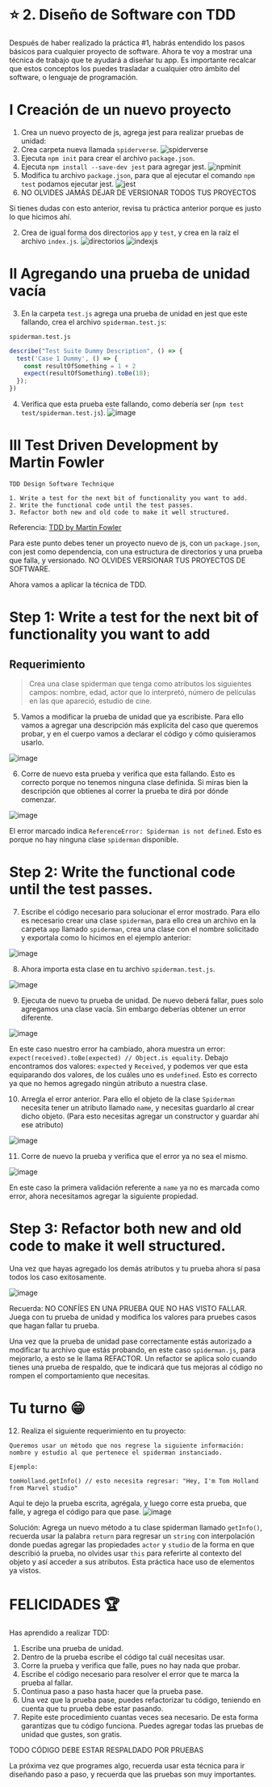 # ⭐️ 2. Diseño de Software con TDD

Después de haber realizado la práctica #1, habrás entendido los pasos básicos para cualquier proyecto de software. Ahora te voy a mostrar una técnica de trabajo que te ayudará a diseñar tu app. Es importante recalcar que estos conceptos los puedes trasladar a cualquier otro ámbito del software, o lenguaje de programación.

# I Creación de un nuevo proyecto

1. Crea un nuevo proyecto de js, agrega jest para realizar pruebas de unidad:
  1. Crea carpeta nueva llamada `spiderverse`.
  ![spiderverse](/assets/spiderverse.gif)
  2. Ejecuta `npm init` para crear el archivo `package.json`.
  3. Ejecuta `npm install --save-dev jest` para agregar jest.
  ![npminit](/assets/npminstall.gif)
  4. Modifica tu archivo `package.json`, para que al ejecutar el comando `npm test` podamos ejecutar jest. 
  ![jest](/assets/jest.gif)
  5. NO OLVIDES JAMÁS DEJAR DE VERSIONAR TODOS TUS PROYECTOS

Si tienes dudas con esto anterior, revisa tu práctica anterior porque es justo lo que hicimos ahí.

2. Crea de igual forma dos directorios `app` y `test`, y crea en la raíz el archivo `index.js`.
![directorios](/assets/directorios.gif)
![indexjs](/assets/indexjs.gif)
# II Agregando una prueba de unidad vacía

3. En la carpeta `test.js` agrega una prueba de unidad en jest que este fallando, crea el archivo `spiderman.test.js`:

`spiderman.test.js`
```js
describe("Test Suite Dummy Description", () => {
  test('Case 1 Dummy', () => {
    const resultOfSomething = 1 + 2
    expect(resultOfSomething).toBe(18);
  });
})
```

4. Verifica que esta prueba este fallando, como debería ser (`npm test test/spiderman.test.js`). 
![image](https://user-images.githubusercontent.com/17634377/163658513-717124e1-6b11-47e8-ba8a-b3d475fc8246.png)

# III Test Driven Development by Martin Fowler

```
TDD Design Software Technique

1. Write a test for the next bit of functionality you want to add.
2. Write the functional code until the test passes.
3. Refactor both new and old code to make it well structured.
```

Referencia: [TDD by Martin Fowler](https://martinfowler.com/bliki/TestDrivenDevelopment.html)

Para este punto debes tener un proyecto nuevo de js, con un `package.json`, con jest como dependencia, con una estructura de directorios y una prueba que falla, y versionado. NO OLVIDES VERSIONAR TUS PROYECTOS DE SOFTWARE.

Ahora vamos a aplicar la técnica de TDD.

#  Step 1: Write a test for the next bit of functionality you want to add

## Requerimiento

> Crea una clase spiderman que tenga como atributos los siguientes campos: nombre, edad, actor que lo interpretó, número de películas en las que apareció, estudio de cine.

5. Vamos a modificar la prueba de unidad que ya escribiste. Para ello vamos a agregar una descripción más explícita del caso que queremos probar, y en el cuerpo vamos a declarar el código y cómo quisieramos usarlo.

![image](https://user-images.githubusercontent.com/17634377/163658624-d7eaff6b-d6f3-4d2f-8261-06e660d1979e.png)

6. Corre de nuevo esta prueba y verifica que esta fallando. Esto es correcto porque no tenemos ninguna clase definida. Si miras bien la descripción que obtienes al correr la prueba te dirá por dónde comenzar.

![image](https://user-images.githubusercontent.com/17634377/163658546-c5647180-82d8-4a93-a3be-0cbf2651701b.png)

El error marcado indica `ReferenceError: Spiderman is not defined`. Esto es porque no hay ninguna clase `spiderman` disponible.

# Step 2: Write the functional code until the test passes.

7. Escribe el código necesario para solucionar el error mostrado. Para ello es necesario crear una clase `spiderman`, para ello crea un archivo en la carpeta `app` llamado `spiderman`, crea una clase con el nombre solicitado y exportala como lo hicimos en el ejemplo anterior:

![image](https://user-images.githubusercontent.com/17634377/163658612-316994bb-2c7f-4eae-b907-5fdb153b687d.png)

8. Ahora importa esta clase en tu archivo `spiderman.test.js`.

![image](https://user-images.githubusercontent.com/17634377/163658656-bec40bcd-ab5c-4322-92e5-cd176710c325.png)

9. Ejecuta de nuevo tu prueba de unidad. De nuevo deberá fallar, pues solo agregamos una clase vacía. Sin embargo deberías obtener un error diferente. 

![image](https://user-images.githubusercontent.com/17634377/163658677-c773b14d-1fce-43e4-8623-8b4685f14315.png)

En este caso nuestro error ha cambiado, ahora muestra un error: `expect(received).toBe(expected) // Object.is equality`. Debajo encontramos dos valores: `expected` y `Received`, y podemos ver que esta equiparando dos valores, de los cuáles uno es `undefined`. Esto es correcto ya que no hemos agregado ningún atributo a nuestra clase. 

10. Arregla el error anterior. Para ello el objeto de la clase `Spiderman` necesita tener un atributo llamado `name`, y necesitas guardarlo al crear dicho objeto. (Para esto necesitas agregar un constructor y guardar ahí ese atributo)

![image](https://user-images.githubusercontent.com/17634377/163658888-24f9bbdf-5133-41ad-969e-1e792d3bfb37.png)

11. Corre de nuevo la prueba y verifica que el error ya no sea el mismo.

![image](https://user-images.githubusercontent.com/17634377/163658800-c21f0ff4-0541-4e6a-af2f-1ccf0d12852e.png)

En este caso la primera validación referente a `name` ya no es marcada como error, ahora necesitamos agregar la siguiente propiedad.

# Step 3: Refactor both new and old code to make it well structured.

Una vez que hayas agregado los demás atributos y tu prueba ahora sí pasa todos los caso exitosamente.

![image](https://user-images.githubusercontent.com/17634377/163658973-6ffc5af8-6149-4f21-aa76-7784ab9aa560.png)

Recuerda: NO CONFÍES EN UNA PRUEBA QUE NO HAS VISTO FALLAR. Juega con tu prueba de unidad y modifica los valores para pruebes casos que hagan fallar tu prueba.

Una vez que la prueba de unidad pase correctamente estás autorizado a modificar tu archivo que estás probando, en este caso `spiderman.js`, para mejorarlo, a esto se le llama REFACTOR. Un refactor se aplica solo cuando tienes una prueba de respaldo, que te indicará que tus mejoras al código no rompen el comportamiento que necesitas.

# Tu turno 😁

12. Realiza el siguiente requerimiento en tu proyecto:

```
Queremos usar un método que nos regrese la siguiente información: nombre y estudio al que pertenece el spiderman instanciado.

Ejemplo:

tomHolland.getInfo() // esto necesita regresar: "Hey, I'm Tom Holland from Marvel studio"
```

Aquí te dejo la prueba escrita, agrégala, y luego corre esta prueba, que falle, y agrega el código para que pase.
![image](https://user-images.githubusercontent.com/17634377/163659603-b2447c0c-d8d5-45ed-87bb-8700804c3409.png)

Solución: Agrega un nuevo método a tu clase spiderman llamado `getInfo()`, recuerda usar la palabra `return` para regresar un `string` con interpolación donde puedas agregar las propiedades `actor` y `studio` de la forma en que describió la prueba, no olvides usar  `this` para referirte al contexto del objeto y así acceder a sus atributos. Esta práctica hace uso de elementos ya vistos.

# FELICIDADES 🏆

Has aprendido a realizar TDD:

1. Escribe una prueba de unidad.
2. Dentro de la prueba escribe el código tal cuál necesitas usar. 
3. Corre la prueba y verifica que falle, pues no hay nada que probar.
4. Escribe el código necesario para resolver el error que te marca la prueba al fallar. 
5. Continua paso a paso hasta hacer que la prueba pase.
6. Una vez que la prueba pase, puedes refactorizar tu código, teniendo en cuenta que tu prueba debe estar pasando.
7. Repite este procedimiento cuantas veces sea necesario. De esta forma garantizas que tu código funciona. Puedes agregar todas las pruebas de unidad que gustes, son gratis.

TODO CÓDIGO DEBE ESTAR RESPALDADO POR PRUEBAS

La próxima vez que programes algo, recuerda usar esta técnica para ir diseñando paso a paso, y recuerda que las pruebas son muy importantes.